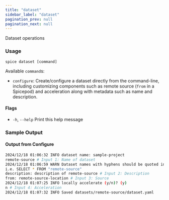 ```yaml
---
title: "dataset"
sidebar_label: "dataset"
pagination_prev: null
pagination_next: null
---
```


Dataset operations

### Usage

```shell
spice dataset [command]
```

Available `command`s:

- `configure`: Create/configure a dataset directly from the command-line, including customizing components such as remote source (`from` in a Spicepod) and acceleration along with metadata such as name and description.

#### Flags

- `-h`, `--help` Print this help message

### Sample Output

#### Output from Configure

```bash
2024/12/18 01:06:32 INFO dataset name: sample-project
remote-source # Input 1: Name of dataset
2024/12/18 01:06:59 WARN Dataset names with hyphens should be quoted in queries:
i.e. SELECT * FROM "remote-source"
description: description of remote-source # Input 2: Description
from: remote-source-location # Input 3: Source
2024/12/18 01:07:25 INFO locally accelerate (y/n)? (y)
n # Input 4: Acceleration
2024/12/18 01:07:32 INFO Saved datasets/remote-source/dataset.yaml
```
